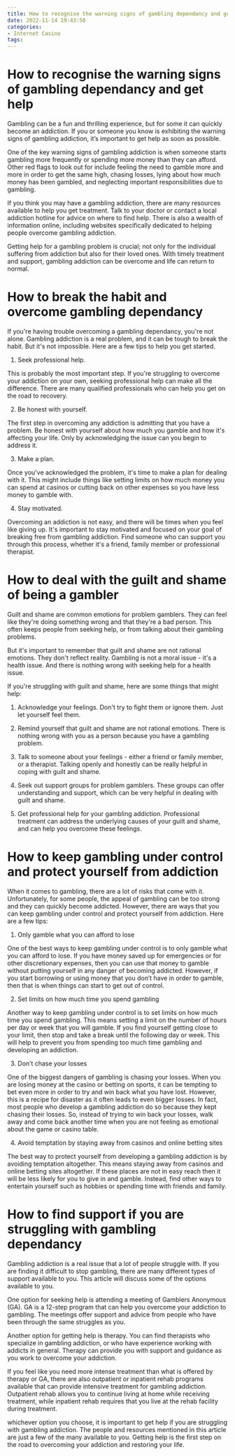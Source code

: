 ```yaml
---
title: How to recognise the warning signs of gambling dependancy and get help
date: 2022-11-14 19:43:50
categories:
- Internet Casino
tags:
---
```



#  How to recognise the warning signs of gambling dependancy and get help

Gambling can be a fun and thrilling experience, but for some it can quickly become an addiction. If you or someone you know is exhibiting the warning signs of gambling addiction, it’s important to get help as soon as possible.

One of the key warning signs of gambling addiction is when someone starts gambling more frequently or spending more money than they can afford. Other red flags to look out for include feeling the need to gamble more and more in order to get the same high, chasing losses, lying about how much money has been gambled, and neglecting important responsibilities due to gambling.

If you think you may have a gambling addiction, there are many resources available to help you get treatment. Talk to your doctor or contact a local addiction hotline for advice on where to find help. There is also a wealth of information online, including websites specifically dedicated to helping people overcome gambling addiction.

Getting help for a gambling problem is crucial; not only for the individual suffering from addiction but also for their loved ones. With timely treatment and support, gambling addiction can be overcome and life can return to normal.

#  How to break the habit and overcome gambling dependancy

If you're having trouble overcoming a gambling dependancy, you're not alone. Gambling addiction is a real problem, and it can be tough to break the habit. But it's not impossible. Here are a few tips to help you get started.

1. Seek professional help.

This is probably the most important step. If you're struggling to overcome your addiction on your own, seeking professional help can make all the difference. There are many qualified professionals who can help you get on the road to recovery.

2. Be honest with yourself.

The first step in overcoming any addiction is admitting that you have a problem. Be honest with yourself about how much you gamble and how it's affecting your life. Only by acknowledging the issue can you begin to address it.

3. Make a plan.

Once you've acknowledged the problem, it's time to make a plan for dealing with it. This might include things like setting limits on how much money you can spend at casinos or cutting back on other expenses so you have less money to gamble with.

4. Stay motivated.

Overcoming an addiction is not easy, and there will be times when you feel like giving up. It's important to stay motivated and focused on your goal of breaking free from gambling addiction. Find someone who can support you through this process, whether it's a friend, family member or professional therapist.

#  How to deal with the guilt and shame of being a gambler

Guilt and shame are common emotions for problem gamblers. They can feel like they're doing something wrong and that they're a bad person. This often keeps people from seeking help, or from talking about their gambling problems.

But it's important to remember that guilt and shame are not rational emotions. They don't reflect reality. Gambling is not a moral issue - it's a health issue. And there is nothing wrong with seeking help for a health issue.

If you're struggling with guilt and shame, here are some things that might help:

1. Acknowledge your feelings. Don't try to fight them or ignore them. Just let yourself feel them.

2. Remind yourself that guilt and shame are not rational emotions. There is nothing wrong with you as a person because you have a gambling problem.

3. Talk to someone about your feelings - either a friend or family member, or a therapist. Talking openly and honestly can be really helpful in coping with guilt and shame.

4. Seek out support groups for problem gamblers. These groups can offer understanding and support, which can be very helpful in dealing with guilt and shame.

5. Get professional help for your gambling addiction. Professional treatment can address the underlying causes of your guilt and shame, and can help you overcome these feelings.

#  How to keep gambling under control and protect yourself from addiction

When it comes to gambling, there are a lot of risks that come with it. Unfortunately, for some people, the appeal of gambling can be too strong and they can quickly become addicted. However, there are ways that you can keep gambling under control and protect yourself from addiction. Here are a few tips:

1. Only gamble what you can afford to lose

One of the best ways to keep gambling under control is to only gamble what you can afford to lose. If you have money saved up for emergencies or for other discretionary expenses, then you can use that money to gamble without putting yourself in any danger of becoming addicted. However, if you start borrowing or using money that you don’t have in order to gamble, then that is when things can start to get out of control.

2. Set limits on how much time you spend gambling

Another way to keep gambling under control is to set limits on how much time you spend gambling. This means setting a limit on the number of hours per day or week that you will gamble. If you find yourself getting close to your limit, then stop and take a break until the following day or week. This will help to prevent you from spending too much time gambling and developing an addiction.

3. Don’t chase your losses

One of the biggest dangers of gambling is chasing your losses. When you are losing money at the casino or betting on sports, it can be tempting to bet even more in order to try and win back what you have lost. However, this is a recipe for disaster as it often leads to even bigger losses. In fact, most people who develop a gambling addiction do so because they kept chasing their losses. So, instead of trying to win back your losses, walk away and come back another time when you are not feeling as emotional about the game or casino table.

4. Avoid temptation by staying away from casinos and online betting sites

The best way to protect yourself from developing a gambling addiction is by avoiding temptation altogether. This means staying away from casinos and online betting sites altogether. If these places are not in easy reach then it will be less likely for you to give in and gamble. Instead, find other ways to entertain yourself such as hobbies or spending time with friends and family.

#  How to find support if you are struggling with gambling dependancy

Gambling addiction is a real issue that a lot of people struggle with. If you are finding it difficult to stop gambling, there are many different types of support available to you. This article will discuss some of the options available to you.

One option for seeking help is attending a meeting of Gamblers Anonymous (GA). GA is a 12-step program that can help you overcome your addiction to gambling. The meetings offer support and advice from people who have been through the same struggles as you.

Another option for getting help is therapy. You can find therapists who specialize in gambling addiction, or who have experience working with addicts in general. Therapy can provide you with support and guidance as you work to overcome your addiction.

If you feel like you need more intense treatment than what is offered by therapy or GA, there are also outpatient or inpatient rehab programs available that can provide intensive treatment for gambling addiction. Outpatient rehab allows you to continue living at home while receiving treatment, while inpatient rehab requires that you live at the rehab facility during treatment.

 whichever option you choose, it is important to get help if you are struggling with gambling addiction. The people and resources mentioned in this article are just a few of the many available to you. Getting help is the first step on the road to overcoming your addiction and restoring your life.
